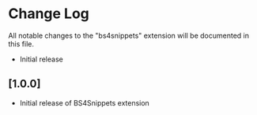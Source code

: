 # Change Log

All notable changes to the "bs4snippets" extension will be documented in this file.

<!--every time u update the version u should list it here-->
- Initial release

## [1.0.0]
- Initial release of BS4Snippets extension